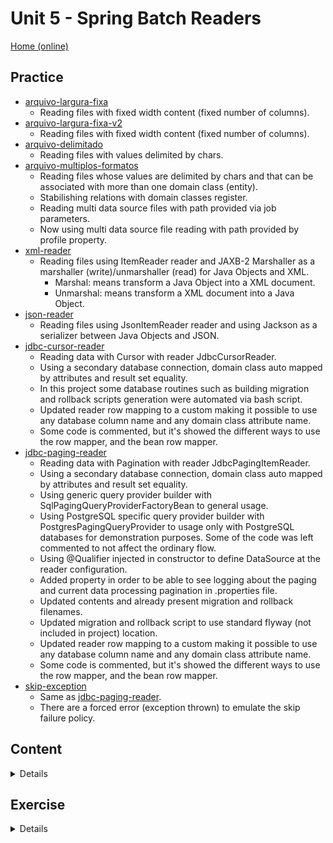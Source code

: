 # Unit 5 - Spring Batch Readers
[Home (online)](https://github.com/rudiantoni/learn-spring-batch)

## Practice
- [arquivo-largura-fixa](practice/arquivo-largura-fixa)
    - Reading files with fixed width content (fixed number of columns).
- [arquivo-largura-fixa-v2](practice/arquivo-largura-fixa-v2)
    - Reading files with fixed width content (fixed number of columns).
- [arquivo-delimitado](practice/arquivo-delimitado)
    - Reading files with values delimited by chars.
- [arquivo-multiplos-formatos](practice/arquivo-multiplos-formatos)
    - Reading files whose values are delimited by chars and that can be associated with more than one domain class (entity).
    - Stabilishing relations with domain classes register.
    - Reading multi data source files with path provided via job parameters.
    - Now using multi data source file reading with path provided by profile property.
- [xml-reader](practice/xml-reader)
    - Reading files using ItemReader reader and JAXB-2 Marshaller as a marshaller (write)/unmarshaller (read) for Java Objects and XML.
        - Marshal: means transform a Java Object into a XML document.
        - Unmarshal: means transform a XML document into a Java Object.
- [json-reader](practice/json-reader)
    - Reading files using JsonItemReader reader and using Jackson as a serializer between Java Objects and JSON.
- [jdbc-cursor-reader](practice/jdbc-cursor-reader)
    - Reading data with Cursor with reader JdbcCursorReader.
    - Using a secondary database connection, domain class auto mapped by attributes and result set equality.
    - In this project some database routines such as building migration and rollback scripts generation were automated via bash script.
    - Updated reader row mapping to a custom making it possible to use any database column name and any domain class attribute name.
    - Some code is commented, but it's showed the different ways to use the row mapper, and the bean row mapper.
- [jdbc-paging-reader](practice/jdbc-paging-reader)
    - Reading data with Pagination with reader JdbcPagingItemReader.
    - Using a secondary database connection, domain class auto mapped by attributes and result set equality.
    - Using generic query provider builder with SqlPagingQueryProviderFactoryBean to general usage.
    - Using PostgreSQL specific query provider builder with PostgresPagingQueryProvider to usage only with PostgreSQL databases for demonstration purposes. Some of the code was left commented to not affect the ordinary flow.
    - Using @Qualifier injected in constructor to define DataSource at the reader configuration.
    - Added property in order to be able to see logging about the paging and current data processing pagination in .properties file.
    - Updated contents and already present migration and rollback filenames.
    - Updated migration and rollback script to use standard flyway (not included in project) location.
    - Updated reader row mapping to a custom making it possible to use any database column name and any domain class attribute name.
    - Some code is commented, but it's showed the different ways to use the row mapper, and the bean row mapper.
- [skip-exception](practice/skip-exception)
    - Same as [jdbc-paging-reader](practice/jdbc-paging-reader).
    - There are a forced error (exception thrown) to emulate the skip failure policy.

## Content

<details><summary>Details</summary>

- [ArquivoLarguraFixaJob](content/ArquivoLarguraFixaJob)
    - Reading files with fixed width content (fixed number of columns).
- [ArquivoLarguraFixaJob-v2](content/ArquivoLarguraFixaJob-v2)
    - Reading files with fixed width content (fixed number of columns).
- [ArquivoDelimitadoJob](content/ArquivoDelimitadoJob)
    - Reading files with values delimited by chars.
- [ArquivoMultiplosFormatosJob](content/ArquivoMultiplosFormatosJob)
    - Reading files whose values are delimited by chars and that can be associated with more than one domain class (entity).
- [ArquivoMultiplosFormatosJob-v2](content/ArquivoMultiplosFormatosJob-v2)
    - Reading multi data source files with path provided via job parameters.
- [JdbcCursorReaderJob](content/JdbcCursorReaderJob)
    - Reading data from a database with a cursor based JDBC reader.
    - No result set remapping to the domain class.
- [JdbcPagingReaderJob](content/JdbcPagingReaderJob)
    - Reading data from a database with a paging based JDBC reader.
    - No result set remapping to the domain class.
- [SkipExceptionJob] (content/SkipExceptionJob)
    - Reading data from a database with a paging based JDBC reader.
    - Result set remapped to the domain class.
    - Usage of skip failure tolerance

</details>

## Exercise

<details><summary>Details</summary>

working...

</details>

